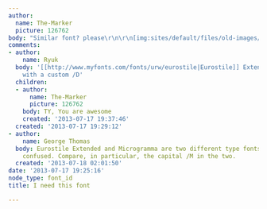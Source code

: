 ```yaml
---
author:
  name: The-Marker
  picture: 126762
body: "Similar font? please\r\n\r\n[img:sites/default/files/old-images/1367353835_grid2-logo_5727.jpg]"
comments:
- author:
    name: Ryuk
  body: '[[http://www.myfonts.com/fonts/urw/eurostile|Eurostile]] Extended (aka Microgramma)
    with a custom /D'
  children:
  - author:
      name: The-Marker
      picture: 126762
    body: TY, You are awesome
    created: '2013-07-17 19:37:46'
  created: '2013-07-17 19:29:12'
- author:
    name: George Thomas
  body: Eurostile Extended and Microgramma are two different type fonts although frequently
    confused. Compare, in particular, the capital /M in the two.
  created: '2013-07-18 02:01:50'
date: '2013-07-17 19:25:16'
node_type: font_id
title: I need this font

---
```

